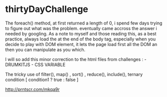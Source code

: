 ﻿# thirtyDayChallenge


The foreach() method, at first returned a length of 0, i spend few days trying to figure out what was the problem. eventually came accross the answer i needed by googling. 
As a note to myself and those reading this, as a best practice, always load the <script></script> at the end of the body tag, especially when you decide to play with DOM element, it lets the page load first all the DOM an then you can manipulate as you which.

I will so add this minor correction to the html files from challenges : 
    - DRUMKITJS
    - CSS VARIABLE
    
The tricky use of filter(), map() , sort() , reduce(), include(),
ternary condition [ condition1 ? true : false ]


http://prntscr.com/mkqa9r
